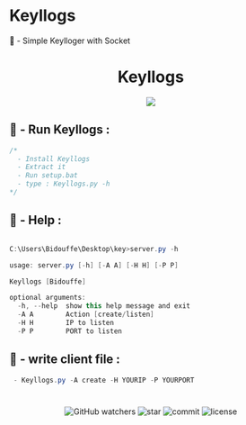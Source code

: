 # Keyllogs
👻 - Simple Keylloger with Socket

<h1 align="center">Keyllogs</h1>

<p align="center">
  <img src="https://media.discordapp.net/attachments/834069767416446977/931329369350213682/Keyllogs.jpg?width=973&height=671">
</p>


## 🎲 - Run Keyllogs :
```cs
/*
  - Install Keyllogs
  - Extract it
  - Run setup.bat
  - type : Keyllogs.py -h
*/
```

## 🎲 - Help :
```cs

C:\Users\Bidouffe\Desktop\key>server.py -h

usage: server.py [-h] [-A A] [-H H] [-P P]

Keyllogs [Bidouffe]

optional arguments:
  -h, --help  show this help message and exit
  -A A        Action [create/listen]
  -H H        IP to listen
  -P P        PORT to listen

```


## 🎲 - write client file :
```cs
 - Keyllogs.py -A create -H YOURIP -P YOURPORT
```
#

<p align="center"> 
  <img alt="GitHub watchers" src="https://img.shields.io/github/watchers/Bidouffe/Keyllogs">
  <img alt="star" src="https://img.shields.io/github/stars/Bidouffe/Keyllogs">
  <img alt="commit" src="https://img.shields.io/github/last-commit/Bidouffe/Keyllogs">
  <img alt="license" src="https://img.shields.io/github/license/Bidouffe/Keyllogs">
</p>
